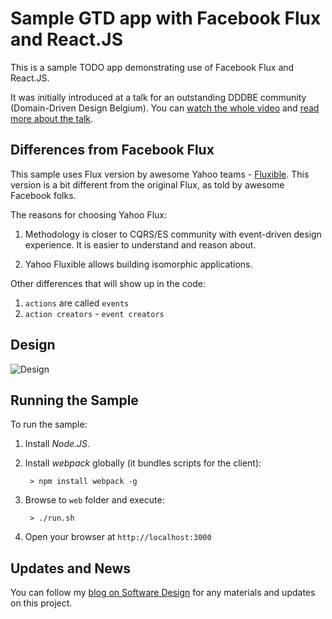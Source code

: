 # Sample GTD app with Facebook Flux and React.JS


This is a sample TODO app demonstrating use of Facebook Flux and
React.JS.

It was initially introduced at a talk for an outstanding DDDBE
community (Domain-Driven Design Belgium). You can
[watch the whole video](http://youtu.be/QSiTtFWuhZE) and
[read more about the talk](http://abdullin.com/talks/2015-01-06-dddbe-facebook-flux-reactjs/).

## Differences from Facebook Flux

This sample uses Flux version by awesome Yahoo teams -
[Fluxible](https://github.com/yahoo/fluxible-app). This version is a
bit different from the original Flux, as told by awesome Facebook
folks.

The reasons for choosing Yahoo Flux:

1. Methodology is closer to CQRS/ES community with event-driven design
experience. It is easier to understand and reason about.

2. Yahoo Fluxible allows building isomorphic applications.


Other differences that will show up in the code:

1. `actions` are called `events`
2. `action creators` - `event creators`


## Design

![Design](https://raw.githubusercontent.com/abdullin/gtd/master/misc/flux-in-cqrs-terms.jpg)

## Running the Sample

To run the sample:

1. Install _Node.JS_.
2. Install _webpack_ globally (it bundles scripts for the client):

        > npm install webpack -g

3. Browse to `web` folder and execute:

        > ./run.sh

4. Open your browser at `http://localhost:3000`

## Updates and News

You can follow my [blog on Software Design](http://abdullin.com) for
any materials and updates on this project.
